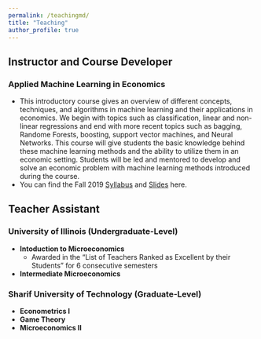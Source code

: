 ```yaml
---
permalink: /teachingmd/
title: "Teaching"
author_profile: true
---
```


## Instructor and Course Developer

### Applied Machine Learning in Economics
* This introductory course gives an overview of different concepts, techniques, and algorithms in machine learning and their applications in economics. We begin with topics such as classification, linear and non-linear regressions and end with more recent topics such as bagging, Randome Forests, boosting, support vector machines, and Neural Networks. This course will give students the basic knowledge behind these machine learning methods and the ability to utilize them in an economic setting. Students will be led and mentored to develop and solve an economic problem with machine learning methods introduced during the course.
* You can find the Fall 2019 [Syllabus](http://farhoodi.github.io/files/ECON490-Syllabus.pdf) and [Slides](http://google.com) here.

## Teacher Assistant
### University of Illinois (Undergraduate-Level)
* **Intoduction to Microeconomics**
  * Awarded in the “List of Teachers Ranked as Excellent by their Students” for 6 consecutive semesters
* **Intermediate Microeconomics**

### Sharif University of Technology (Graduate-Level)
* **Econometrics I**
* **Game Theory**
* **Microeconomics II**
